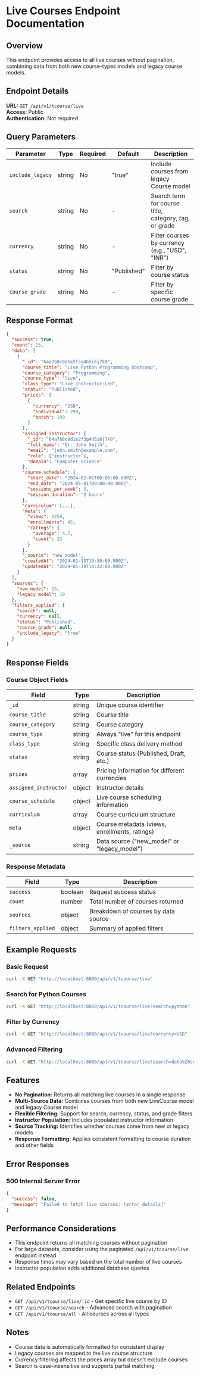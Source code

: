 # Live Courses Endpoint Documentation

## Overview
This endpoint provides access to all live courses without pagination, combining data from both new course-types models and legacy course models.

## Endpoint Details

**URL:** `GET /api/v1/tcourse/live`  
**Access:** Public  
**Authentication:** Not required  

## Query Parameters

| Parameter | Type | Required | Default | Description |
|-----------|------|----------|---------|-------------|
| `include_legacy` | string | No | "true" | Include courses from legacy Course model |
| `search` | string | No | - | Search term for course title, category, tag, or grade |
| `currency` | string | No | - | Filter courses by currency (e.g., "USD", "INR") |
| `status` | string | No | "Published" | Filter by course status |
| `course_grade` | string | No | - | Filter by specific course grade |

## Response Format

```json
{
  "success": true,
  "count": 25,
  "data": [
    {
      "_id": "64a7b8c9d1e2f3g4h5i6j7k8",
      "course_title": "Live Python Programming Bootcamp",
      "course_category": "Programming",
      "course_type": "live",
      "class_type": "Live Instructor-Led",
      "status": "Published",
      "prices": [
        {
          "currency": "USD",
          "individual": 299,
          "batch": 199
        }
      ],
      "assigned_instructor": {
        "_id": "64a7b8c9d1e2f3g4h5i6j7k9",
        "full_name": "Dr. John Smith",
        "email": "john.smith@example.com",
        "role": ["instructor"],
        "domain": "Computer Science"
      },
      "course_schedule": {
        "start_date": "2024-02-01T00:00:00.000Z",
        "end_date": "2024-05-01T00:00:00.000Z",
        "sessions_per_week": 3,
        "session_duration": "2 hours"
      },
      "curriculum": [...],
      "meta": {
        "views": 1250,
        "enrollments": 45,
        "ratings": {
          "average": 4.7,
          "count": 23
        }
      },
      "_source": "new_model",
      "createdAt": "2024-01-15T10:30:00.000Z",
      "updatedAt": "2024-01-20T14:22:00.000Z"
    }
  ],
  "sources": {
    "new_model": 15,
    "legacy_model": 10
  },
  "filters_applied": {
    "search": null,
    "currency": null,
    "status": "Published",
    "course_grade": null,
    "include_legacy": "true"
  }
}
```

## Response Fields

### Course Object Fields

| Field | Type | Description |
|-------|------|-------------|
| `_id` | string | Unique course identifier |
| `course_title` | string | Course title |
| `course_category` | string | Course category |
| `course_type` | string | Always "live" for this endpoint |
| `class_type` | string | Specific class delivery method |
| `status` | string | Course status (Published, Draft, etc.) |
| `prices` | array | Pricing information for different currencies |
| `assigned_instructor` | object | Instructor details |
| `course_schedule` | object | Live course scheduling information |
| `curriculum` | array | Course curriculum structure |
| `meta` | object | Course metadata (views, enrollments, ratings) |
| `_source` | string | Data source ("new_model" or "legacy_model") |

### Response Metadata

| Field | Type | Description |
|-------|------|-------------|
| `success` | boolean | Request success status |
| `count` | number | Total number of courses returned |
| `sources` | object | Breakdown of courses by data source |
| `filters_applied` | object | Summary of applied filters |

## Example Requests

### Basic Request
```bash
curl -X GET "http://localhost:8080/api/v1/tcourse/live"
```

### Search for Python Courses
```bash
curl -X GET "http://localhost:8080/api/v1/tcourse/live?search=python"
```

### Filter by Currency
```bash
curl -X GET "http://localhost:8080/api/v1/tcourse/live?currency=USD"
```

### Advanced Filtering
```bash
curl -X GET "http://localhost:8080/api/v1/tcourse/live?search=data%20science&currency=USD&course_grade=Advanced"
```

## Features

- **No Pagination:** Returns all matching live courses in a single response
- **Multi-Source Data:** Combines courses from both new LiveCourse model and legacy Course model
- **Flexible Filtering:** Support for search, currency, status, and grade filters
- **Instructor Population:** Includes populated instructor information
- **Source Tracking:** Identifies whether courses come from new or legacy models
- **Response Formatting:** Applies consistent formatting to course duration and other fields

## Error Responses

### 500 Internal Server Error
```json
{
  "success": false,
  "message": "Failed to fetch live courses: [error details]"
}
```

## Performance Considerations

- This endpoint returns all matching courses without pagination
- For large datasets, consider using the paginated `/api/v1/tcourse/live` endpoint instead
- Response times may vary based on the total number of live courses
- Instructor population adds additional database queries

## Related Endpoints

- `GET /api/v1/tcourse/live/:id` - Get specific live course by ID
- `GET /api/v1/tcourse/search` - Advanced search with pagination
- `GET /api/v1/tcourse/all` - All courses across all types

## Notes

- Course data is automatically formatted for consistent display
- Legacy courses are mapped to the live course structure
- Currency filtering affects the prices array but doesn't exclude courses
- Search is case-insensitive and supports partial matching 